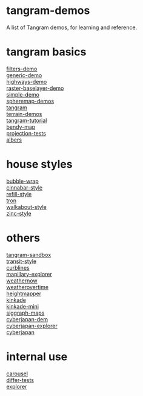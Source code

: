 # tangram-demos
A list of Tangram demos, for learning and reference.

# tangram basics
[filters-demo](http://github.com/tangrams/filters-demo)<br>
[generic-demo](http://github.com/tangrams/generic-demo)<br>
[highways-demo](http://github.com/tangrams/highways-demo)<br>
[raster-baselayer-demo](http://github.com/tangrams/raster-baselayer-demo)<br>
[simple-demo](http://github.com/tangrams/simple-demo)<br>
[spheremap-demos](http://github.com/tangrams/spheremap-demos)<br>
[tangram](http://github.com/tangrams/tangram)<br>
[terrain-demos](http://github.com/tangrams/terrain-demos)<br>
[tangram-tutorial](http://github.com/tangrams/tangram-tutorial)<br>
[bendy-map](http://github.com/meetar/bendy-map)<br>
[projection-tests](http://github.com/meetar/projection-tests)<br>
[albers](http://github.com/meetar/albers)<br>

# house styles
[bubble-wrap](http://github.com/tangrams/bubble-wrap)<br>
[cinnabar-style](http://github.com/tangrams/cinnabar-style)<br>
[refill-style](http://github.com/tangrams/refill-style)<br>
[tron](http://github.com/tangrams/tron)<br>
[walkabout-style](http://github.com/tangrams/walkabout-style)<br>
[zinc-style](http://github.com/tangrams/zinc-style)<br>

# others
[tangram-sandbox](http://github.com/tangrams/tangram-sandbox)<br>
[transit-style](http://github.com/tangrams/transit-style)<br>
[curblines](http://github.com/tangrams/curblines)<br>
[mapillary-explorer](http://github.com/tangrams/mapillary-explorer)<br>
[weathernow](http://github.com/tangrams/weathernow)<br>
[weatherovertime](http://github.com/tangrams/weatherovertime)<br>
[heightmapper](http://github.com/tangrams/heightmapper)<br>
[kinkade](http://github.com/tangrams/kinkade)<br>
[kinkade-mini](http://github.com/tangrams/kinkade-mini)<br>
[siggraph-maps](http://github.com/meetar/siggraph-maps)<br>
[cyberjapan-dem](http://github.com/meetar/cyberjapan-dem)<br>
[cyberjapan-explorer](http://github.com/meetar/cyberjapan-explorer)<br>
[cyberjapan](http://github.com/meetar/cyberjapan)<br>

# internal use
[carousel](http://github.com/tangrams/carousel)<br>
[differ-tests](http://github.com/tangrams/differ-tests)<br>
[explorer](http://github.com/tangrams/explorer)<br>
